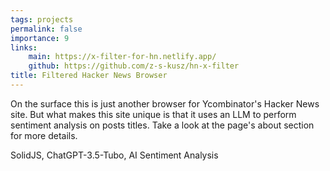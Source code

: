 ```yaml
---
tags: projects
permalink: false
importance: 9
links:
    main: https://x-filter-for-hn.netlify.app/
    github: https://github.com/z-s-kusz/hn-x-filter
title: Filtered Hacker News Browser
---
```


On the surface this is just another browser for Ycombinator's Hacker News site.
But what makes this site unique is that it uses an LLM to perform sentiment analysis on posts titles.
Take a look at the page's about section for more details.

<div class="text-blue-400 border-t-2 border-zinc-50 mt-4 pt-4">
SolidJS, ChatGPT-3.5-Tubo, AI Sentiment Analysis
</div>

